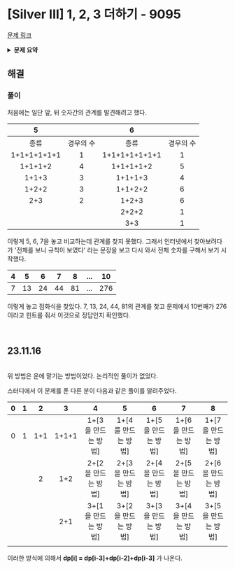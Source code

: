 # [Silver III] 1, 2, 3 더하기 - 9095 

[문제 링크](https://www.acmicpc.net/problem/9095) 

<details>

<summary><b>문제 요약</b></summary>

### 성능 요약

메모리: 31120 KB, 시간: 40 ms

### 분류

다이나믹 프로그래밍

### 제출 일자

2023년 11월 7일 18:57:39

### 문제 설명

<p>정수 4를 1, 2, 3의 합으로 나타내는 방법은 총 7가지가 있다. 합을 나타낼 때는 수를 1개 이상 사용해야 한다.</p>

<ul>
	<li>1+1+1+1</li>
	<li>1+1+2</li>
	<li>1+2+1</li>
	<li>2+1+1</li>
	<li>2+2</li>
	<li>1+3</li>
	<li>3+1</li>
</ul>

<p>정수 n이 주어졌을 때, n을 1, 2, 3의 합으로 나타내는 방법의 수를 구하는 프로그램을 작성하시오.</p>

### 입력 

 <p>첫째 줄에 테스트 케이스의 개수 T가 주어진다. 각 테스트 케이스는 한 줄로 이루어져 있고, 정수 n이 주어진다. n은 양수이며 11보다 작다.</p>

### 출력 

 <p>각 테스트 케이스마다, n을 1, 2, 3의 합으로 나타내는 방법의 수를 출력한다.</p>

</details>

## 해결

### 풀이
<p>처음에는 일단 앞, 뒤 숫자간의 관계를 발견해려고 했다.</p>

|5||6||
|:---:|:---:|:---:|:---:|
|종류|경우의 수|종류|경우의 수|
|1+1+1+1+1+1|1|1+1+1+1+1+1+1|1|
|1+1+1+2|4|1+1+1+1+2|5|
|1+1+3|3|1+1+1+3|4|
|1+2+2|3|1+1+2+2|6|
|2+3|2|1+2+3|6|
|||2+2+2|1|
|||3+3|1|

<p>이렇게 5, 6, 7을 놓고 비교하는데 관계를 찾지 못했다. 그래서 인터넷에서 찾아보려다가 '전체를 보니 규칙이 보였다' 라는 문장을 보고 다시 와서 전체 숫자를 구해서 보기 시작했다.</p>

|4|5|6|7|8|...|10|
|:---:|:---:|:---:|:---:|:---:|:---:|:---:|
|7|13|24|44|81|...|276|

<p>이렇게 놓고 점화식을 찾았다. 7, 13, 24, 44, 81의 관계를 찾고 문제에서 10번째가 276이라고 힌트를 줘서 이것으로 정답인지 확인했다.</p> 

<br>


## 23.11.16

<br>
위 방법은 운에 맡기는 방법이었다. 논리적인 풀이가 없었다.

스터디에서 이 문제를 푼 다른 분이 다음과 같은 풀이를 알려주었다.

|0|1|2|3|4|5|6|7|8|
|:---:|:---:|:---:|:---:|:---:|:---:|:---:|:---:|:---:|
|0|1|1+1|1+1+1|1+[3을 만드는 방법]|1+[4를 만드는 방법]|1+[5을 만드는 방법]|1+[6을 만드는 방법]|1+[7을 만드는 방법]|
|||2|1+2|2+[2을 만드는 방법]|2+[3을 만드는 방법]|2+[4을 만드는 방법]|2+[5을 만드는 방법]|2+[6을 만드는 방법]|
||||2+1|3+[1을 만드는 방법]|3+[2을 만드는 방법]|3+[3을 만드는 방법]|3+[4을 만드는 방법]|3+[5을 만드는 방법]|
||||||||||

이러한 방식에 의해서 **dp[i] = dp[i-3]+dp[i-2]+dp[i-3]** 가 나온다.
